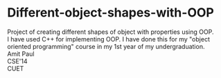 # Different-object-shapes-with-OOP
Project of creating different shapes of object with properties using OOP.  
I have used C++ for implementing OOP.
I have done this for my "object oriented programming" course in my 1st year of my undergraduation.  
Amit Paul  
CSE'14  
CUET  
